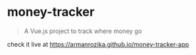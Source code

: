# money-tracker

> A Vue.js project to track where money go

check it live at https://armanrozika.github.io/money-tracker-app

